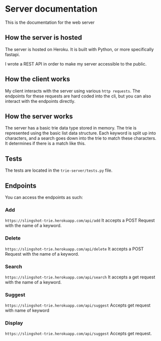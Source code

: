 # Server documentation
This is the documentation for the web server

## How the server is hosted
The server is hosted on Heroku. It is built with Python, or more specifically fastapi.

I wrote a REST API in order to make my server accessible to the public.

## How the client works
My client interacts with the server using various `http requests`. The endpoints for these requests are hard coded into the cli, but you can also interact with the endpoints directly.

## How the server works
The server has a basic trie data type stored in memory. The trie is represented using the basic list data structure. Each keyword is split up into characters, and a search goes down into the trie to match these characters. It determines if there is a match like this.

## Tests
The tests are located in the `trie-server/tests.py` file.

## Endpoints
You can access the endpoints as such:

### Add
`https://slingshot-trie.herokuapp.com/api/add`
It accepts a POST Request with the name of a keyword.

### Delete
`https://slingshot-trie.herokuapp.com/api/delete`
It accepts a POST Request with the name of a keyword.

### Search
`https://slingshot-trie.herokuapp.com/api/search`
It accepts a get request with the name of a keyword.

### Suggest
`https://slingshot-trie.herokuapp.com/api/suggest`
Accepts get request with name of keyword

### Display
`https://slingshot-trie.herokuapp.com/api/suggest`
Accepts get request.
